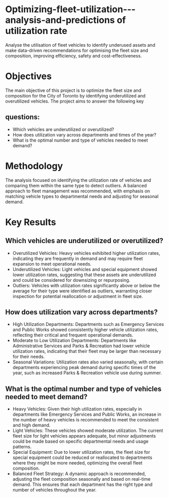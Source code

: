 # Optimizing-fleet-utilization---analysis-and-predictions of utilization rate
Analyse the utilisation of fleet vehicles to identify underused assets and make data-driven recommendations for optimising the fleet size and composition, improving efficiency, safety and cost-effectiveness. 
# Objectives

The main objective of this project is to optimize the fleet size and composition for the City of Toronto by identifying underutilized and overutilized vehicles. The project aims to answer the following key 
## questions:

- Which vehicles are underutilized or overutilized?
- How does utilization vary across departments and times of the year?
- What is the optimal number and type of vehicles needed to meet demand?

# Methodology

The analysis focused on identifying the utilization rate of vehicles and comparing them within the same type to detect outliers. A balanced approach to fleet management was recommended, with emphasis on matching vehicle types to departmental needs and adjusting for seasonal demand.

# Key Results
## Which vehicles are underutilized or overutilized?
- Overutilized Vehicles: Heavy vehicles exhibited higher utilization rates, indicating they are frequently in demand and may require fleet expansion to meet operational needs.
- Underutilized Vehicles: Light vehicles and special equipment showed lower utilization rates, suggesting that these assets are underutilized and could be considered for downsizing or repurposing.
- Outliers: Vehicles with utilization rates significantly above or below the average for their type were identified as outliers, warranting closer inspection for potential reallocation or adjustment in fleet size.

## How does utilization vary across departments?
- High Utilization Departments: Departments such as Emergency Services and Public Works showed consistently higher vehicle utilization rates, reflecting their critical and frequent operational demands.
- Moderate to Low Utilization Departments: Departments like Administrative Services and Parks & Recreation had lower vehicle utilization rates, indicating that their fleet may be larger than necessary for their needs.
- Seasonal Variations: Utilization rates also varied seasonally, with certain departments experiencing peak demand during specific times of the year, such as increased Parks & Recreation vehicle use during summer.

## What is the optimal number and type of vehicles needed to meet demand?
- Heavy Vehicles: Given their high utilization rates, especially in departments like Emergency Services and Public Works, an increase in the number of heavy vehicles is recommended to meet the consistent and high demand.
- Light Vehicles: These vehicles showed moderate utilization. The current fleet size for light vehicles appears adequate, but minor adjustments could be made based on specific departmental needs and usage patterns.
- Special Equipment: Due to lower utilization rates, the fleet size for special equipment could be reduced or reallocated to departments where they might be more needed, optimizing the overall fleet composition.
- Balanced Fleet Strategy: A dynamic approach is recommended, adjusting the fleet composition seasonally and based on real-time demand. This ensures that each department has the right type and number of vehicles throughout the year.

  
